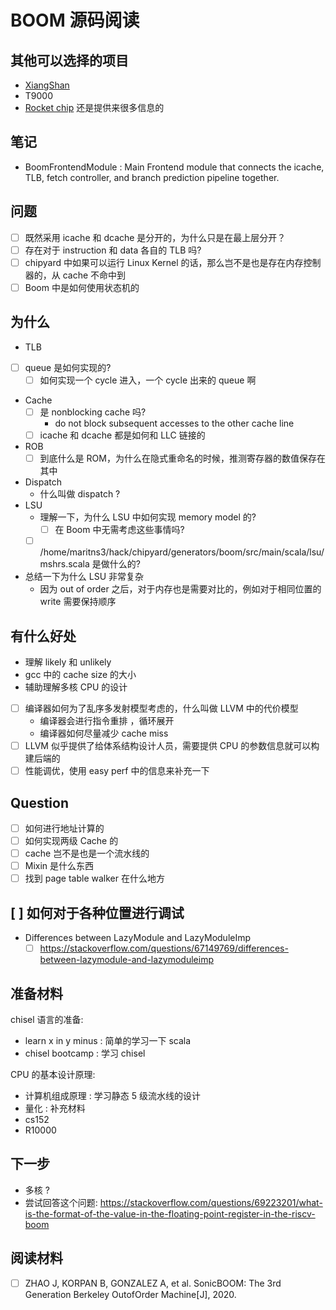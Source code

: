 # BOOM 源码阅读

## 其他可以选择的项目
- [XiangShan](https://github.com/OpenXiangShan/XiangShan)
- T9000
- [Rocket chip](https://github.com/chipsalliance/rocket-chip) 还是提供来很多信息的

## 笔记
- BoomFrontendModule : Main Frontend module that connects the icache, TLB, fetch controller, and branch prediction pipeline together.

## 问题
- [ ] 既然采用 icache 和 dcache 是分开的，为什么只是在最上层分开？
- [ ] 存在对于 instruction 和 data 各自的 TLB 吗?
- [ ] chipyard 中如果可以运行 Linux Kernel 的话，那么岂不是也是存在内存控制器的，从 cache 不命中到
- [ ] Boom 中是如何使用状态机的

## 为什么
- TLB
- [ ] queue 是如何实现的?
  - [ ] 如何实现一个 cycle 进入，一个 cycle 出来的 queue 啊
- Cache
  - [ ] 是 nonblocking cache 吗?
    - do not block subsequent accesses to the other cache line
  - [ ] icache 和 dcache 都是如何和 LLC 链接的
- ROB
  - [ ] 到底什么是 ROM，为什么在隐式重命名的时候，推测寄存器的数值保存在其中
- Dispatch
  - 什么叫做 dispatch ?
- LSU
  - 理解一下，为什么 LSU 中如何实现 memory model 的?
    - [ ] 在 Boom 中无需考虑这些事情吗?
  - [ ]  /home/maritns3/hack/chipyard/generators/boom/src/main/scala/lsu/mshrs.scala 是做什么的?
- 总结一下为什么 LSU 非常复杂
  - 因为 out of order 之后，对于内存也是需要对比的，例如对于相同位置的 write 需要保持顺序

## 有什么好处
- 理解 likely 和 unlikely
- gcc 中的 cache size 的大小
- 辅助理解多核 CPU 的设计
- [ ] 编译器如何为了乱序多发射模型考虑的，什么叫做 LLVM 中的代价模型
  - 编译器会进行指令重排 ，循环展开
  - 编译器如何尽量减少 cache miss
- [ ] LLVM 似乎提供了给体系结构设计人员，需要提供 CPU 的参数信息就可以构建后端的
- [ ] 性能调优，使用 easy perf 中的信息来补充一下

## Question
- [ ] 如何进行地址计算的
- [ ] 如何实现两级 Cache 的
- [ ] cache 岂不是也是一个流水线的
- [ ] Mixin 是什么东西
- [ ] 找到 page table walker 在什么地方

## [ ] 如何对于各种位置进行调试

- Differences between LazyModule and LazyModuleImp
  - [ ] https://stackoverflow.com/questions/67149769/differences-between-lazymodule-and-lazymoduleimp

## 准备材料
chisel 语言的准备:
- learn x in y minus : 简单的学习一下 scala
- chisel bootcamp : 学习 chisel

CPU 的基本设计原理:
- 计算机组成原理 : 学习静态 5 级流水线的设计
- 量化 : 补充材料
- cs152
- R10000

## 下一步
- 多核 ?
- 尝试回答这个问题: https://stackoverflow.com/questions/69223201/what-is-the-format-of-the-value-in-the-floating-point-register-in-the-riscv-boom

## 阅读材料
- [ ] ZHAO J, KORPAN B, GONZALEZ A, et al. SonicBOOM: The 3rd Generation Berkeley Outof­Order Machine[J], 2020.


[^1]: https://zhuanlan.zhihu.com/p/191660613
